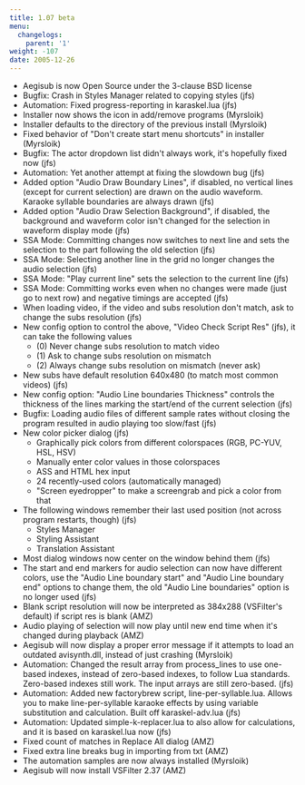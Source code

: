 ```yaml
---
title: 1.07 beta
menu:
  changelogs:
    parent: '1'
weight: -107
date: 2005-12-26
---
```


- Aegisub is now Open Source under the 3-clause BSD license
- Bugfix: Crash in Styles Manager related to copying styles (jfs)
- Automation: Fixed progress-reporting in karaskel.lua (jfs)
- Installer now shows the icon in add/remove programs (Myrsloik)
- Installer defaults to the directory of the previous install (Myrsloik)
- Fixed behavior of "Don't create start menu shortcuts" in installer (Myrsloik)
- Bugfix: The actor dropdown list didn't always work, it's hopefully fixed now (jfs)
- Automation: Yet another attempt at fixing the slowdown bug (jfs)
- Added option "Audio Draw Boundary Lines", if disabled, no vertical lines (except for current selection) are drawn on the audio waveform. Karaoke syllable boundaries are always drawn (jfs)
- Added option "Audio Draw Selection Background", if disabled, the background and waveform color isn't changed for the selection in waveform display mode (jfs)
- SSA Mode: Committing changes now switches to next line and sets the selection to the part following the old selection (jfs)
- SSA Mode: Selecting another line in the grid no longer changes the audio selection (jfs)
- SSA Mode: "Play current line" sets the selection to the current line (jfs)
- SSA Mode: Committing works even when no changes were made (just go to next row) and negative timings are accepted (jfs)
- When loading video, if the video and subs resolution don't match, ask to change the subs resolution (jfs)
- New config option to control the above, "Video Check Script Res" (jfs), it can take the following values 
  - (0) Never change subs resolution to match video
  - (1) Ask to change subs resolution on mismatch
  - (2) Always change subs resolution on mismatch (never ask)
- New subs have default resolution 640x480 (to match most common videos) (jfs)
- New config option: "Audio Line boundaries Thickness" controls the thickness of the lines marking the start/end of the current selection (jfs)
- Bugfix: Loading audio files of different sample rates without closing the program resulted in audio playing too slow/fast (jfs)
- New color picker dialog (jfs)
  - Graphically pick colors from different colorspaces (RGB, PC-YUV, HSL, HSV)
  - Manually enter color values in those colorspaces
  - ASS and HTML hex input
  - 24 recently-used colors (automatically managed)
  - "Screen eyedropper" to make a screengrab and pick a color from that
- The following windows remember their last used position (not across program restarts, though) (jfs)
  - Styles Manager
  - Styling Assistant
  - Translation Assistant
- Most dialog windows now center on the window behind them (jfs)
- The start and end markers for audio selection can now have different colors, use the "Audio Line boundary start" and "Audio Line boundary end" options to change them, the old "Audio Line boundaries" option is no longer used (jfs)
- Blank script resolution will now be interpreted as 384x288 (VSFilter's default) if script res is blank (AMZ)
- Audio playing of selection will now play until new end time when it's changed during playback (AMZ)
- Aegisub will now display a proper error message if it attempts to load an outdated avisynth.dll, instead of just crashing (Myrsloik)
- Automation: Changed the result array from process_lines to use one-based indexes, instead of zero-based indexes, to follow Lua standards. Zero-based indexes still work. The input arrays are still zero-based. (jfs)
- Automation: Added new factorybrew script, line-per-syllable.lua. Allows you to make line-per-syllable karaoke effects by using variable substitution and calculation. Built off karaskel-adv.lua (jfs)
- Automation: Updated simple-k-replacer.lua to also allow for calculations, and it is based on karaskel.lua now (jfs)
- Fixed count of matches in Replace All dialog (AMZ)
- Fixed extra line breaks bug in importing from txt (AMZ)
- The automation samples are now always installed (Myrsloik)
- Aegisub will now install VSFilter 2.37 (AMZ)
